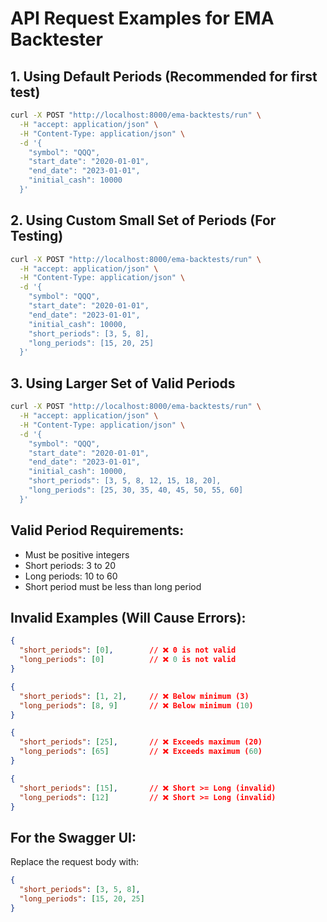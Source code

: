 # API Request Examples for EMA Backtester

## 1. Using Default Periods (Recommended for first test)
```bash
curl -X POST "http://localhost:8000/ema-backtests/run" \
  -H "accept: application/json" \
  -H "Content-Type: application/json" \
  -d '{
    "symbol": "QQQ",
    "start_date": "2020-01-01",
    "end_date": "2023-01-01",
    "initial_cash": 10000
  }'
```

## 2. Using Custom Small Set of Periods (For Testing)
```bash
curl -X POST "http://localhost:8000/ema-backtests/run" \
  -H "accept: application/json" \
  -H "Content-Type: application/json" \
  -d '{
    "symbol": "QQQ",
    "start_date": "2020-01-01",
    "end_date": "2023-01-01",
    "initial_cash": 10000,
    "short_periods": [3, 5, 8],
    "long_periods": [15, 20, 25]
  }'
```

## 3. Using Larger Set of Valid Periods
```bash
curl -X POST "http://localhost:8000/ema-backtests/run" \
  -H "accept: application/json" \
  -H "Content-Type: application/json" \
  -d '{
    "symbol": "QQQ",
    "start_date": "2020-01-01",
    "end_date": "2023-01-01",
    "initial_cash": 10000,
    "short_periods": [3, 5, 8, 12, 15, 18, 20],
    "long_periods": [25, 30, 35, 40, 45, 50, 55, 60]
  }'
```

## Valid Period Requirements:
- Must be positive integers
- Short periods: 3 to 20
- Long periods: 10 to 60
- Short period must be less than long period

## Invalid Examples (Will Cause Errors):
```json
{
  "short_periods": [0],        // ❌ 0 is not valid
  "long_periods": [0]          // ❌ 0 is not valid
}

{
  "short_periods": [1, 2],     // ❌ Below minimum (3)
  "long_periods": [8, 9]       // ❌ Below minimum (10)
}

{
  "short_periods": [25],       // ❌ Exceeds maximum (20)
  "long_periods": [65]         // ❌ Exceeds maximum (60)
}

{
  "short_periods": [15],       // ❌ Short >= Long (invalid)
  "long_periods": [12]         // ❌ Short >= Long (invalid)
}
```

## For the Swagger UI:
Replace the request body with:
```json
{
  "short_periods": [3, 5, 8],
  "long_periods": [15, 20, 25]
}
```
